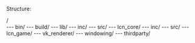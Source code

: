 Structure:

/<br />
--- bin/
--- build/
--- lib/
--- inc/
--- src/
	--- lcn_core/
		--- inc/
		--- src/
	--- lcn_game/
	--- vk_renderer/
	--- windowing/
--- thirdparty/
